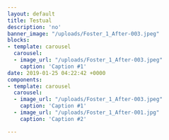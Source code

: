```yaml
---
layout: default
title: Testual
description: 'no'
banner_image: "/uploads/Foster_1_After-003.jpeg"
blocks:
- template: carousel
  carousel:
  - image_url: "/uploads/Foster_1_After-003.jpeg"
    caption: 'Caption #1'
date: 2019-01-25 04:22:42 +0000
components:
- template: carousel
  carousel:
  - image_url: "/uploads/Foster_1_After-003.jpeg"
    caption: 'Caption #1'
  - image_url: "/uploads/Foster_1_After-001.jpg"
    caption: 'Caption #2'

---
```

